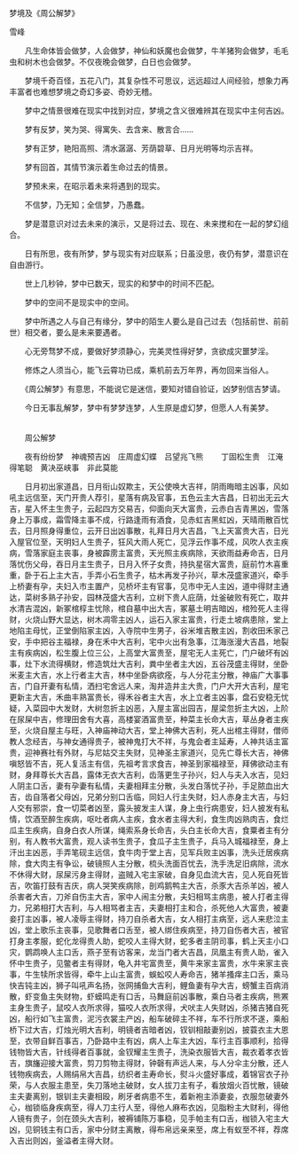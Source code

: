 梦境及《周公解梦》

雪峰


　　凡生命体皆会做梦，人会做梦，神仙和妖魔也会做梦，牛羊猪狗会做梦，毛毛虫和树木也会做梦。不仅夜晚会做梦，白日也会做梦。

　　梦境千奇百怪，五花八门，其复杂性不可思议，远远超过人间经验，想象力再丰富者也难想梦境之奇幻多姿、奇妙无稽。

　　梦中之情景很难在现实中找到对应，梦境之含义很难辨其在现实中主何吉凶。

　　梦有反梦，笑为哭、得寓失、去含来、散言合……

　　梦有正梦，艳阳高照、清水潺潺、芳荫碧草、日月光明等均示吉祥。

　　梦有回首，其情节演示着生命过去的情景。

　　梦预未来，在昭示着未来将遇到的现实。

　　不信梦，乃无知；全信梦，乃愚蠢。

　　梦是潜意识对过去未来的演示，又是将过去、现在、未来搅和在一起的梦幻组合。

　　日有所思，夜有所梦，梦与现实有对应联系；日虽没思，夜仍有梦，潜意识在自由游行。

　　世上几秒钟，梦中已数天，现实的和梦中的时间不匹配。

　　梦中的空间不是现实中的空间。

　　梦中所遇之人与自己有缘分，梦中的陌生人要么是自己过去（包括前世、前前世）相交者，要么是未来要遇者。

　　心无旁骛梦不成，要做好梦须静心，完美灵性得好梦，贪欲成灾噩梦淫。

　　修炼之人须当心，能飞云霄功已成，乘机前去万年界，再勿回来当俗人。

　　《周公解梦》有意思，不能说它是迷信，要知对错自验证，凶梦别信吉梦请。

　　今日无事乱解梦，梦中有梦梦连梦，人生原是虚幻梦，但愿人人有美梦。
　　

　　周公解梦


　　夜有纷纷梦　神魂预吉凶　庄周虚幻蝶　吕望兆飞熊
　　丁固松生贵　江淹得笔聪　黄决巫峡事　非此莫能


　　日月初出家道昌，日月衔山奴欺主，天公使唤大吉祥，阴雨晦暗主凶事，风如吼主远信至，天门开贵人荐引，星落有病及官事，五色云主大吉昌，日初出无云大吉，星入怀主生贵子，云起四方交易吉，仰面向天大富贵，云赤白吉青黑凶，雪落身上万事成，霜雪降主事不成，行路逢雨有酒食，见赤虹吉黑虹凶，天晴雨散百忧去，日月照身得重位，云开日出凶事散，礼拜日月大吉昌，飞上天富贵大吉，日光入屋官位至，天明妇人生贵子，狂风大雨人死亡，见浮云作事不成，风吹人衣主疾病，雪落家庭主丧事，身被霹雳主富贵，天光照主疾病除，天欲雨益寿命吉，日月落忧伤父母，吞日月主生贵子，日月入怀子女贵，持执星宿大富贵，庭前竹木喜重重，卧于石上主大吉，手弄小石生贵子，枯木再发子孙兴，草木茂盛家道兴，牵手上桥妻有孕，夫妇入市主置产，见桥坏主有官事，见市中无人主凶，道中得财主通达，菜树多熟子孙安，园林茂盛大吉利，立树下贵人庇荫，灶釜破败有死亡，取井水清吉混凶，新冢棺椁主忧除，棺自墓中出大吉，冢墓土明吉暗凶，棺殓死人主得财，火烧山野大显达，树木凋零主凶人，运石入家主富贵，行走土坡病患除，堂上地陷主母忧，正堂倒陷家主凶，入寺院中生男子，谷米堆吉散主凶，割收田禾家己安，手中把谷主福禄，身在禾中大吉利，宅中火出有急事，江海涨漫大吉昌，地裂主有疾病凶，松生腹上位三公，上高堂大富贵至，屋宅无人主死亡，门户破坏有凶事，灶下水流得横财，修造筑灶大吉利，粪中坐者主大凶，五谷茂盛主得财，坐卧米麦主大吉，水上行者主大吉，林中坐卧病欲痊，与人分花主分散，神庙广大事事吉，门自开妻有私情，洒扫宅舍远人来，淘井造井主大贵，门户大开大吉利，屋宅更新主大吉，禾曲丰熟富贵长，得禾谷者主大吉，水上立者主凶事，盘石安稳无忧疑，入菜园中大发财，大树忽折主凶恶，入屋主富出园吉，屋梁忽折主大凶，上阶在尿屎中吉，修理田舍有大喜，高楼宴酒富贵至，种菜主长命大吉，草丛身者主疾至，火烧自屋主与旺，入神庙神动大吉，堂上神佛大吉利，死人出棺主得财，僧师教人念经吉，与神女通得贵子，被神鬼打大不祥，与鬼会者主延寿，人神共话主富贵，迎神赛社有外财，与尼姑交主失财，见神圣主家道兴，见先亡尊长大吉，神佛嗔怒皆不吉，死人复活主有信，先祖考言求食吉，神圣到家福禄至，拜佛欲动主有财，身拜尊长大吉昌，露体无衣大吉利，齿落更生子孙兴，妇人与夫入水吉，见妇人阴主口舌，妻有孕妻有私情，夫妻相拜主分散，头发白落忧子孙，手足脓血出大吉，齿自落者父母凶，兄弟分别口舌临，同妇人行主失财，妇人赤身主大吉，与妇人交有邪崇，食一切菜者凶至，露头披发主人谋，身上虫行病患安，妇人披发有私情，饮酒至醉生疾病，呕吐者病人主疾，食水者主得大利，食生肉凶熟肉吉，食烂瓜主生疾病，自身白衣人所谋，绳索系身长命吉，头白主长命大吉，食粟者主有分别，有人教书大富贵，观人读书生贵子，食瓜子主生贵子，兵马入城福禄至，身上汗出主凶恶，手弄笔砚主远信，食牛肉于堂上吉，见军兵败主凶事，洗头迁居疾病除，食大肉主有争讼，破镜照人主分散，梳头洗面百忧去，洗手洗足旧病除，流水不休得大财，尿屎污身主得财，盗贼入宅主家破，自身见血流大吉，见人死自死皆吉，吹笛打鼓有吉庆，病人哭笑疾病除，剖鸡鹅鸭主大吉，杀豕大吉杀羊凶，被人杀害者大吉，刀斧自伤主大吉，家中人闹主分散，夫妇相骂主病患，被人打者主得力，兄弟相打大吉利，与人相骂者主吉，夫妻相打主和合，杀死他人大富贵，被妻妾打主凶事，被人凌辱主得财，持刀自杀者大吉，女人相打主病至，远人来悲泣主凶，堂上歌乐主丧事，见歌舞者口舌至，被人绑住疾病至，持刀自伤者大吉，被官打身主孝服，蛇化龙得贵人助，蛇咬人主得大财，蛇多者主阴司事，鹤上天主小口灾，鹦鹉唤人主口舌，燕子至有访客来，龙当门者大吉昌，凤凰主有贵人助，雀入怀中生贵子，见鳖者主有得财，龟入井宅富贵至，黄牛来家主富贵，水牛来家主丧事，牛生犊所求皆得，牵牛上山主富贵，蜈蚣咬人寿命吉，猪羊搔痒主口舌，乘马快吉钝主凶，狮子叫吼声名扬，张网捕鱼大吉利，鲤鱼妻有孕大吉，螃蟹主百病消散，虾变鱼主失财物，虾蟆鸣走有口舌，马舞庭前凶事散，乘白马者主疾病，熊罴主身生贵子，鼠咬人衣所求得，猫咬人衣所求得，犬吠主人失财凶，杀猪吉猪自死凶，船行如飞主富贵，泥污衣裳主产凶，船车破碎主不祥，车不行所求不遂，乘船桥下过大吉，灯烛光明大吉利，明镜者吉暗者凶，钗钏相敲妻别凶，披蓑衣主大恩至，衣带自鲜百事吉，乃卧路中主有凶，病人上车主大凶，车行主百事顺利，拾得钱物皆大吉，针线得者百事就，金钗耀主生贵子，洗染衣服皆大吉，裁衣着孝衣皆吉，旗旛迎接大富贵，剪刀剪物主得财，钟磬有声远人来，与人分伞主分散，还人钱物疾病去，人赐绢帛大吉昌，纺织者主寿命长，熨斗火盛好事成，着锦官衣子孙荣，与人衣服主患至，失刀落地主破财，女人拔刀主有子，看放烟火百忧散，镜破主夫妻离别，银钏主夫妻相殴，刷牙者病患不生，着新袍主添妻妾，衣服忽破妻外心，枷锁临身疾病至，得人刀主行人至，得他人麻布衣凶，见脂粉主大财利，得他人镜有贵子，剑在颈头大吉利，被褥铺陈万事稳，见手帕主有口舌，枷锁入宅主大凶，见铜钱主有口舌，家中分财主离散，得布帛远亲来至，席上有蚁至不祥，荐席入吉出则凶，釜溢者主得大财。




